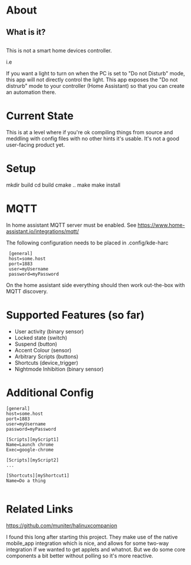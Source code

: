 # About

## What is it?

## 
This is not a smart home devices controller.

i.e

If you want a light to turn on when the PC is set to "Do not Disturb" mode, this app will not directly control the light. This app exposes the "Do not distrurb" mode to your controller (Home Assistant) so that you can create an automation there.

# Current State

This is at a level where if you're ok compiling things from source and meddling with config files with no other hints it's usable. It's not a good user-facing product yet.

# Setup

mkdir build
cd build
cmake ..
make
make install

# MQTT

In home assistant MQTT server must be enabled.
See https://www.home-assistant.io/integrations/mqtt/

The following configuration needs to be placed in .config/kde-harc

```
 [general]
 host=some.host
 port=1883
 user=myUsername
 password=myPassword
 ```

On the home assistant side everything should then work out-the-box with MQTT discovery.


# Supported Features (so far)

 - User activity (binary sensor)
 - Locked state (switch)
 - Suspend (button)
 - Accent Colour (sensor)
 - Arbitrary Scripts (buttons)
 - Shortcuts (device_trigger)
 - Nightmode Inhibition (binary sensor)

# Additional Config

```
[general]
host=some.host
port=1883
user=myUsername
password=myPassword

[Scripts][myScript1]
Name=Launch chrome
Exec=google-chrome

[Scripts][myScript2]
...

[Shortcuts][myShortcut1]
Name=Do a thing


```
 
 
# Related Links

https://github.com/muniter/halinuxcompanion

I found this long after starting this project. They make use of the native mobile_app integration which is nice, and allows for some two-way integration if we wanted to get applets and whatnot. But we do some core components a bit better without polling so it's more reactive.


